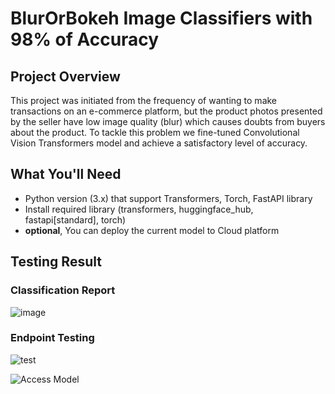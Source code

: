# BlurOrBokeh Image Classifiers with 98% of Accuracy
## Project Overview
This project was initiated from the frequency of wanting to make transactions on an e-commerce platform, but the product photos presented by the seller have low image quality (blur) which causes doubts from buyers about the product. To tackle this problem we fine-tuned Convolutional Vision Transformers model and achieve a satisfactory level of accuracy.

## What You'll Need
- Python version (3.x) that support Transformers, Torch, FastAPI library
- Install required library (transformers, huggingface_hub, fastapi[standard], torch)
-  **optional**, You can deploy the current model to Cloud platform

## Testing Result
### Classification Report
![image](https://github.com/user-attachments/assets/42a09cc8-7fec-4c35-a9eb-d0bf90cf3cb9)

### Endpoint Testing
![test](https://github.com/user-attachments/assets/a96d59cf-c279-447b-9dbb-2d846114eeb3)

![Access Model](https://huggingface.co/Libidrave/BlurorBokehv2)
